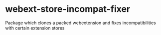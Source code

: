 # webext-store-incompat-fixer
Package which clones a packed webextension and fixes incompatibilities with certain extension stores
